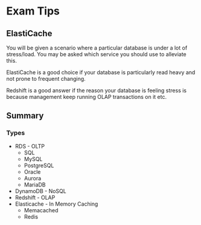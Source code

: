 # Exam Tips

## ElastiCache

You will be given a scenario where a particular database is under a lot of stress/load. You may be asked which service you should use to alleviate this.

ElastiCache is a good choice if your database is particularly read heavy and not prone to frequent changing.

Redshift is a good answer if the reason your database is feeling stress is because management keep running OLAP transactions on it etc.

## Summary

### Types

- RDS - OLTP
  - SQL
  - MySQL
  - PostgreSQL
  - Oracle
  - Aurora
  - MariaDB
- DynamoDB - NoSQL
- Redshift - OLAP
- Elasticache - In Memory Caching
  - Memacached
  - Redis